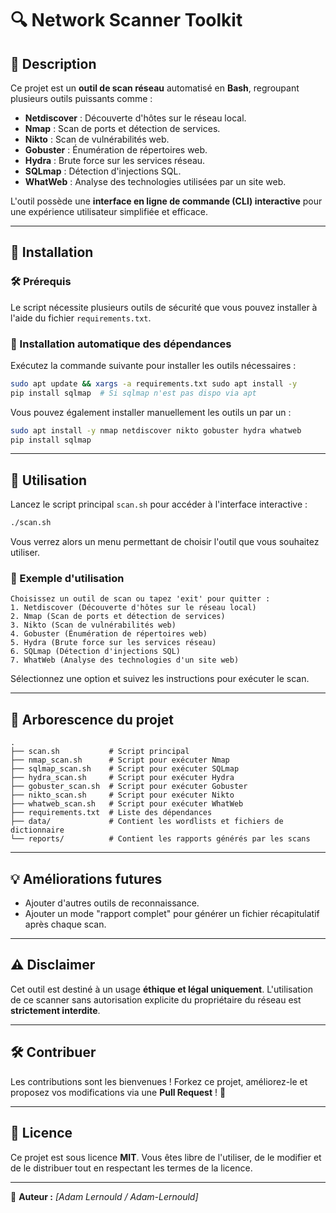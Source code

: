 # 🔍 Network Scanner Toolkit

## 📌 Description
Ce projet est un **outil de scan réseau** automatisé en **Bash**, regroupant plusieurs outils puissants comme :
- **Netdiscover** : Découverte d'hôtes sur le réseau local.
- **Nmap** : Scan de ports et détection de services.
- **Nikto** : Scan de vulnérabilités web.
- **Gobuster** : Énumération de répertoires web.
- **Hydra** : Brute force sur les services réseau.
- **SQLmap** : Détection d'injections SQL.
- **WhatWeb** : Analyse des technologies utilisées par un site web.

L'outil possède une **interface en ligne de commande (CLI) interactive** pour une expérience utilisateur simplifiée et efficace.

---

## 📜 Installation

### 🛠️ Prérequis
Le script nécessite plusieurs outils de sécurité que vous pouvez installer à l'aide du fichier `requirements.txt`.

### 🔽 Installation automatique des dépendances
Exécutez la commande suivante pour installer les outils nécessaires :
```bash
sudo apt update && xargs -a requirements.txt sudo apt install -y
pip install sqlmap  # Si sqlmap n'est pas dispo via apt
```

Vous pouvez également installer manuellement les outils un par un :
```bash
sudo apt install -y nmap netdiscover nikto gobuster hydra whatweb
pip install sqlmap
```

---

## 🚀 Utilisation

Lancez le script principal `scan.sh` pour accéder à l'interface interactive :
```bash
./scan.sh
```
Vous verrez alors un menu permettant de choisir l'outil que vous souhaitez utiliser.

### 📌 Exemple d'utilisation
```plaintext
Choisissez un outil de scan ou tapez 'exit' pour quitter :
1. Netdiscover (Découverte d'hôtes sur le réseau local)
2. Nmap (Scan de ports et détection de services)
3. Nikto (Scan de vulnérabilités web)
4. Gobuster (Énumération de répertoires web)
5. Hydra (Brute force sur les services réseau)
6. SQLmap (Détection d'injections SQL)
7. WhatWeb (Analyse des technologies d'un site web)
```

Sélectionnez une option et suivez les instructions pour exécuter le scan.

---

## 📂 Arborescence du projet
```
.
├── scan.sh           # Script principal
├── nmap_scan.sh      # Script pour exécuter Nmap
├── sqlmap_scan.sh    # Script pour exécuter SQLmap
├── hydra_scan.sh     # Script pour exécuter Hydra
├── gobuster_scan.sh  # Script pour exécuter Gobuster
├── nikto_scan.sh     # Script pour exécuter Nikto
├── whatweb_scan.sh   # Script pour exécuter WhatWeb
├── requirements.txt  # Liste des dépendances
├── data/             # Contient les wordlists et fichiers de dictionnaire
└── reports/          # Contient les rapports générés par les scans
```

---

## 💡 Améliorations futures
- Ajouter d'autres outils de reconnaissance.
- Ajouter un mode "rapport complet" pour générer un fichier récapitulatif après chaque scan.

---

## ⚠️ Disclaimer
Cet outil est destiné à un usage **éthique et légal uniquement**. L'utilisation de ce scanner sans autorisation explicite du propriétaire du réseau est **strictement interdite**.

---

## 🛠️ Contribuer
Les contributions sont les bienvenues ! Forkez ce projet, améliorez-le et proposez vos modifications via une **Pull Request** ! 🚀

---

## 📝 Licence
Ce projet est sous licence **MIT**. Vous êtes libre de l'utiliser, de le modifier et de le distribuer tout en respectant les termes de la licence.

---

🎯 **Auteur :** *[Adam Lernould / Adam-Lernould]*
